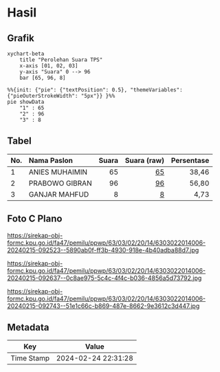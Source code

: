 # Hasil

## Grafik

```mermaid
xychart-beta
    title "Perolehan Suara TPS"
    x-axis [01, 02, 03]
    y-axis "Suara" 0 --> 96
    bar [65, 96, 8]
```

```mermaid
%%{init: {"pie": {"textPosition": 0.5}, "themeVariables": {"pieOuterStrokeWidth": "5px"}} }%%
pie showData
    "1" : 65
    "2" : 96
    "3" : 8
```

## Tabel

| No. | Nama Paslon    | Suara | Suara (raw) | Persentase |
|:--- |:-------------- | -----:| -----------:| ----------:|
| 1   | ANIES MUHAIMIN | 65    | [65][p-1]   | 38,46      |
| 2   | PRABOWO GIBRAN | 96    | [96][p-2]   | 56,80      |
| 3   | GANJAR MAHFUD  | 8     | [8][p-3]    | 4,73       |


[p-1]: https://github.com/gigit-pemilu/pemilu-2024/blob/main/pilpres/hitung-suara/sub/63-kalimantan-selatan/sub/03-banjar/sub/02-kertak-hanyar/sub/2014-pasar-kamis/sub/006-tps/sub/paslon-1.txt
[p-2]: https://github.com/gigit-pemilu/pemilu-2024/blob/main/pilpres/hitung-suara/sub/63-kalimantan-selatan/sub/03-banjar/sub/02-kertak-hanyar/sub/2014-pasar-kamis/sub/006-tps/sub/paslon-2.txt
[p-3]: https://github.com/gigit-pemilu/pemilu-2024/blob/main/pilpres/hitung-suara/sub/63-kalimantan-selatan/sub/03-banjar/sub/02-kertak-hanyar/sub/2014-pasar-kamis/sub/006-tps/sub/paslon-3.txt

## Foto C Plano

https://sirekap-obj-formc.kpu.go.id/fa47/pemilu/ppwp/63/03/02/20/14/6303022014006-20240215-092523--5890ab0f-ff3b-4930-918e-4b40adba88d7.jpg

https://sirekap-obj-formc.kpu.go.id/fa47/pemilu/ppwp/63/03/02/20/14/6303022014006-20240215-092637--0c8ae975-5c4c-4f4c-b036-4856a5d73792.jpg

https://sirekap-obj-formc.kpu.go.id/fa47/pemilu/ppwp/63/03/02/20/14/6303022014006-20240215-092743--51e1c66c-b869-487e-8662-9e3612c3d447.jpg


## Metadata

| Key        | Value               |
| ---------- | ------------------- |
| Time Stamp | 2024-02-24 22:31:28 |



